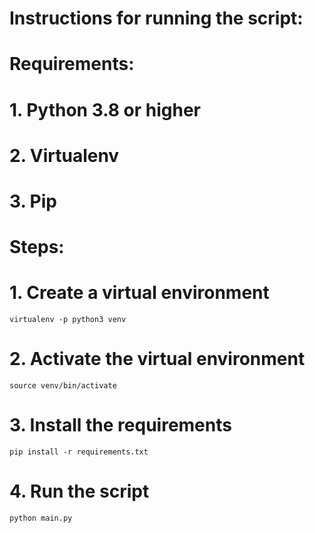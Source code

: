 # Instructions for running the script:

# Requirements:
# 1. Python 3.8 or higher
# 2. Virtualenv
# 3. Pip

# Steps:
# 1. Create a virtual environment
    virtualenv -p python3 venv
# 2. Activate the virtual environment
    source venv/bin/activate
# 3. Install the requirements
    pip install -r requirements.txt
# 4. Run the script
    python main.py